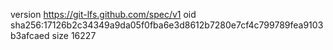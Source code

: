 version https://git-lfs.github.com/spec/v1
oid sha256:17126b2c34349a9da05f0fba6e3d8612b7280e7cf4c799789fea9103b3afcaed
size 16227
